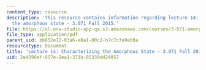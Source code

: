 ```yaml
---
content_type: resource
description: 'This resource contains information regarding lecture 14: Characterizing
  the amorphous state - 3.071 Fall 2015.'
file: https://ol-ocw-studio-app-qa.s3.amazonaws.com/courses/3-071-amorphous-materials-fall-2015/2e4590ef857e2ea1371b85339dd24057_MIT3_071F15_Lecture14.pdf
file_type: application/pdf
parent_uid: bb852e12-03a6-e8a1-00c2-b7c7cfe9eb9a
resourcetype: Document
title: 'Lecture 14: Characterizing the Amorphous State - 3.071 Fall 2015'
uid: 2e4590ef-857e-2ea1-371b-85339dd24057
---
```

